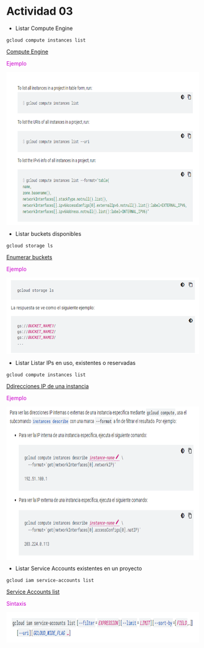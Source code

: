 # **Actividad 03**

- Listar Compute Engine
```
gcloud compute instances list
```
[Compute Engine](https://cloud.google.com/sdk/gcloud/reference/compute/instances/list)

<span style="color: #CC00CC;">
    Ejemplo
</span>

<img src="./Images/intanceslist.png" 
        alt="Picture" 
        width="800" 
        height="400" 
        style="display: block; margin: 0 auto" />

- Listar buckets disponibles
```
gcloud storage ls
```
[Enumerar buckets](https://cloud.google.com/storage/docs/listing-buckets?hl=es-419#cli-list-buckets)

<span style="color: #CC00CC;">
    Ejemplo
</span>

<img src="./Images/buckets.png" 
        alt="Picture" 
        width="800" 
        height="200" 
        style="display: block; margin: 0 auto" />

- Listar Listar IPs en uso, existentes o reservadas
```
gcloud compute instances list
```
[Ddirecciones IP de una instancia](https://cloud.google.com/compute/docs/instances/view-ip-address?hl=es-419)

<span style="color: #CC00CC;">
    Ejemplo
</span>

<img src="./Images/ips.png" 
        alt="Picture" 
        width="800" 
        height="400" 
        style="display: block; margin: 0 auto" />

- Listar Service Accounts existentes en un proyecto
```
gcloud iam service-accounts list
```
[Service Accounts list](https://cloud.google.com/sdk/gcloud/reference/iam/service-accounts/list)

<span style="color: #CC00CC;">
    Sintaxis
</span>

<img src="./Images/accountList.png" 
        alt="Picture" 
        width="800" 
        height="80" 
        style="display: block; margin: 0 auto" />